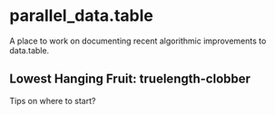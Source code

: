 # parallel_data.table
A place to work on documenting recent algorithmic improvements to data.table. 

## Lowest Hanging Fruit: truelength-clobber
Tips on where to start?
